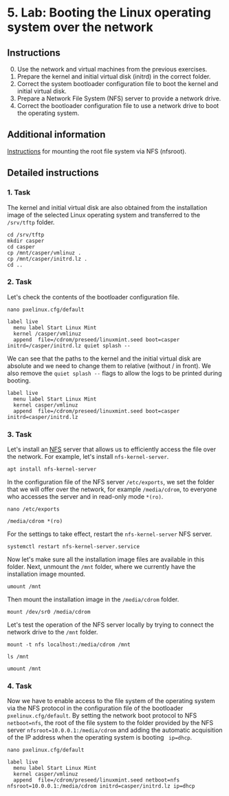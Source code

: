 # 5. Lab: Booting the Linux operating system over the network

## Instructions

0. Use the network and virtual machines from the previous exercises.
1. Prepare the kernel and initial virtual disk (initrd) in the correct folder.
2. Correct the system bootloader configuration file to boot the kernel and initial virtual disk.
3. Prepare a Network File System (NFS) server to provide a network drive.
4. Correct the bootloader configuration file to use a network drive to boot the operating system.

## Additional information

[Instructions](https://www.kernel.org/doc/html/latest/admin-guide/nfs/nfsroot.html) for mounting the root file system via NFS (nfsroot).

## Detailed instructions

### 1. Task

The kernel and initial virtual disk are also obtained from the installation image of the selected Linux operating system and transferred to the `/srv/tftp` folder.

    cd /srv/tftp
    mkdir casper
    cd casper
    cp /mnt/casper/vmlinuz .
    cp /mnt/casper/initrd.lz .
    cd ..

### 2. Task

Let's check the contents of the bootloader configuration file.

    nano pxelinux.cfg/default

    label live
      menu label Start Linux Mint
      kernel /casper/vmlinuz
      append  file=/cdrom/preseed/linuxmint.seed boot=casper initrd=/casper/initrd.lz quiet splash --

We can see that the paths to the kernel and the initial virtual disk are absolute and we need to change them to relative (without / in front). We also remove the `quiet splash --` flags to allow the logs to be printed during booting.

    label live
      menu label Start Linux Mint
      kernel casper/vmlinuz
      append  file=/cdrom/preseed/linuxmint.seed boot=casper initrd=casper/initrd.lz

### 3. Task

Let's install an [NFS](https://en.wikipedia.org/wiki/Network_File_System) server that allows us to efficiently access the file over the network. For example, let's install `nfs-kernel-server`.

    apt install nfs-kernel-server

In the configuration file of the NFS server `/etc/exports`, we set the folder that we will offer over the network, for example `/media/cdrom`, to everyone who accesses the server and in read-only mode `*(ro)`.

    nano /etc/exports 

    /media/cdrom *(ro)

For the settings to take effect, restart the `nfs-kernel-server` NFS server.

    systemctl restart nfs-kernel-server.service

Now let's make sure all the installation image files are available in this folder. Next, unmount the `/mnt` folder, where we currently have the installation image mounted.

    umount /mnt

Then mount the installation image in the `/media/cdrom` folder.

    mount /dev/sr0 /media/cdrom

Let's test the operation of the NFS server locally by trying to connect the network drive to the `/mnt` folder.

    mount -t nfs localhost:/media/cdrom /mnt

    ls /mnt

    umount /mnt

### 4. Task

Now we have to enable access to the file system of the operating system via the NFS protocol in the configuration file of the bootloader `pxelinux.cfg/default`. By setting the network boot protocol to NFS `netboot=nfs`, the root of the file system to the folder provided by the NFS server `nfsroot=10.0.0.1:/media/cdrom` and adding the automatic acquisition of the IP address when the operating system is booting ` ip=dhcp`.

    nano pxelinux.cfg/default

    label live
      menu label Start Linux Mint
      kernel casper/vmlinuz
      append  file=/cdrom/preseed/linuxmint.seed netboot=nfs nfsroot=10.0.0.1:/media/cdrom initrd=casper/initrd.lz ip=dhcp